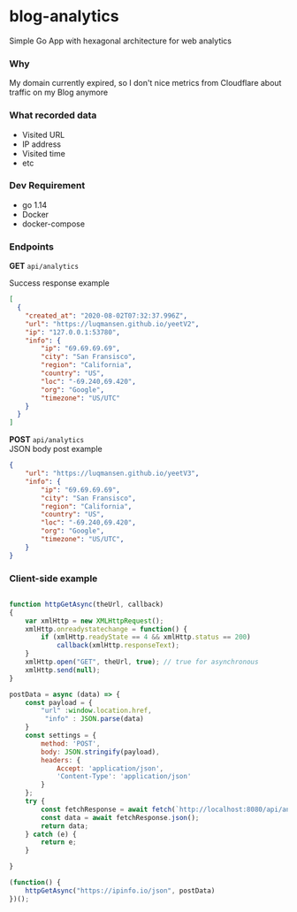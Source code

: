# blog-analytics

Simple Go App with hexagonal architecture for web analytics

### Why
My domain currently expired, so I don't nice metrics from Cloudflare about traffic on my Blog anymore

### What recorded data
- Visited URL
- IP address
- Visited time
- etc

### Dev Requirement
- go 1.14
- Docker
- docker-compose


### Endpoints
**GET** ``api/analytics`` <br>

Success response example
```json
[
  {
    "created_at": "2020-08-02T07:32:37.996Z",
    "url": "https://luqmansen.github.io/yeetV2",
    "ip": "127.0.0.1:53780",
    "info": {
        "ip": "69.69.69.69",
        "city": "San Fransisco",
        "region": "California",
        "country": "US",
        "loc": "-69.240,69.420",
        "org": "Google",
        "timezone": "US/UTC"
    }
  }
]
```

**POST** ``api/analytics`` <br>
JSON body post example

```json 
{
	"url": "https://luqmansen.github.io/yeetV3",
	"info": {
		"ip": "69.69.69.69",
		"city": "San Fransisco",
		"region": "California",
		"country": "US",
		"loc": "-69.240,69.420",
		"org": "Google",
		"timezone": "US/UTC",
	}
}
```

### Client-side example
````javascript

function httpGetAsync(theUrl, callback)
{
    var xmlHttp = new XMLHttpRequest();
    xmlHttp.onreadystatechange = function() { 
        if (xmlHttp.readyState == 4 && xmlHttp.status == 200)
            callback(xmlHttp.responseText);
    }
    xmlHttp.open("GET", theUrl, true); // true for asynchronous
    xmlHttp.send(null);
}

postData = async (data) => {
    const payload = {
        "url" :window.location.href,
         "info" : JSON.parse(data)
    }
    const settings = {
        method: 'POST',
        body: JSON.stringify(payload),
        headers: {
            Accept: 'application/json',
            'Content-Type': 'application/json'
        }
    };
    try {
        const fetchResponse = await fetch(`http://localhost:8080/api/analytics`, settings);
        const data = await fetchResponse.json();
        return data;
    } catch (e) {
        return e;
    }    

}

(function() {
    httpGetAsync("https://ipinfo.io/json", postData)
})();
````